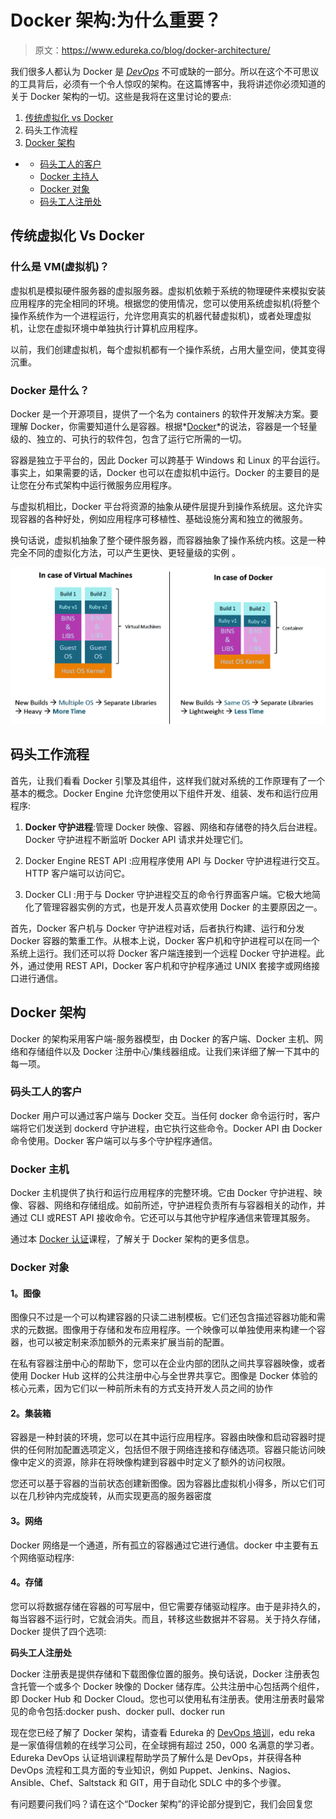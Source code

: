 # Docker 架构:为什么重要？

> 原文：<https://www.edureka.co/blog/docker-architecture/>

我们很多人都认为 Docker 是 [*DevOps*](https://www.edureka.co/devops-certification-training) 不可或缺的一部分。所以在这个不可思议的工具背后，必须有一个令人惊叹的架构。在这篇博客中，我将讲述你必须知道的关于 Docker 架构的一切。这些是我将在这里讨论的要点:

1.  [传统虚拟化 vs Docker](#traditional)
2.  码头工作流程
3.  [Docker 架构](#architecture)

*   *   [码头工人的客户](#client)
    *   [Docker 主持人](#host)
    *   [Docker 对象](#objects)
    *   [码头工人注册处](#registry)

## **传统虚拟化 Vs Docker**

### **什么是 VM(虚拟机)？**

虚拟机是模拟硬件服务器的虚拟服务器。虚拟机依赖于系统的物理硬件来模拟安装应用程序的完全相同的环境。根据您的使用情况，您可以使用系统虚拟机(将整个操作系统作为一个进程运行，允许您用真实的机器代替虚拟机)，或者处理虚拟机，让您在虚拟环境中单独执行计算机应用程序。

以前，我们创建虚拟机，每个虚拟机都有一个操作系统，占用大量空间，使其变得沉重。

### **Docker 是什么？**

Docker 是一个开源项目，提供了一个名为 containers 的软件开发解决方案。要理解 Docker，你需要知道什么是容器。根据*[Docker](https://www.docker.com/)*的说法，容器是一个轻量级的、独立的、可执行的软件包，包含了运行它所需的一切。

容器是独立于平台的，因此 Docker 可以跨基于 Windows 和 Linux 的平台运行。事实上，如果需要的话，Docker 也可以在虚拟机中运行。Docker 的主要目的是让您在分布式架构中运行微服务应用程序。

与虚拟机相比，Docker 平台将资源的抽象从硬件层提升到操作系统层。这允许实现容器的各种好处，例如应用程序可移植性、基础设施分离和独立的微服务。

换句话说，虚拟机抽象了整个硬件服务器，而容器抽象了操作系统内核。这是一种完全不同的虚拟化方法，可以产生更快、更轻量级的实例 。

![vm vs docker - docker architecture - edureka](img/1b40071ff6b2f0083baf02e235012e83.png)

## 码头工作流程

首先，让我们看看 Docker 引擎及其组件，这样我们就对系统的工作原理有了一个基本的概念。Docker Engine 允许您使用以下组件开发、组装、发布和运行应用程序:

1.  **Docker 守护进程**:管理 Docker 映像、容器、网络和存储卷的持久后台进程。Docker 守护进程不断监听 Docker API 请求并处理它们。

2.  Docker Engine REST API :应用程序使用 API 与 Docker 守护进程进行交互。HTTP 客户端可以访问它。

3.  Docker CLI :用于与 Docker 守护进程交互的命令行界面客户端。它极大地简化了管理容器实例的方式，也是开发人员喜欢使用 Docker 的主要原因之一。

首先，Docker 客户机与 Docker 守护进程对话，后者执行构建、运行和分发 Docker 容器的繁重工作。从根本上说，Docker 客户机和守护进程可以在同一个系统上运行。我们还可以将 Docker 客户端连接到一个远程 Docker 守护进程。此外，通过使用 REST API，Docker 客户机和守护程序通过 UNIX 套接字或网络接口进行通信。

## **Docker 架构**

Docker 的架构采用客户端-服务器模型，由 Docker 的客户端、Docker 主机、网络和存储组件以及 Docker 注册中心/集线器组成。让我们来详细了解一下其中的每一项。

### **码头工人的客户**

Docker 用户可以通过客户端与 Docker 交互。当任何 docker 命令运行时，客户端将它们发送到 dockerd 守护进程，由它执行这些命令。Docker API 由 Docker 命令使用。Docker 客户端可以与多个守护程序通信。

### **Docker 主机**

Docker 主机提供了执行和运行应用程序的完整环境。它由 Docker 守护进程、映像、容器、网络和存储组成。如前所述，守护进程负责所有与容器相关的动作，并通过 CLI 或REST API 接收命令。它还可以与其他守护程序通信来管理其服务。

通过本 [Docker 认证](https://www.edureka.co/docker-training)课程，了解关于 Docker 架构的更多信息。

### **Docker 对象**

#### **1。图像**

图像只不过是一个可以构建容器的只读二进制模板。它们还包含描述容器功能和需求的元数据。图像用于存储和发布应用程序。一个映像可以单独使用来构建一个容器，也可以被定制来添加额外的元素来扩展当前的配置。

在私有容器注册中心的帮助下，您可以在企业内部的团队之间共享容器映像，或者使用 Docker Hub 这样的公共注册中心与全世界共享它。图像是 Docker 体验的核心元素，因为它们以一种前所未有的方式支持开发人员之间的协作

#### **2。集装箱**

容器是一种封装的环境，您可以在其中运行应用程序。容器由映像和启动容器时提供的任何附加配置选项定义，包括但不限于网络连接和存储选项。容器只能访问映像中定义的资源，除非在将映像构建到容器中时定义了额外的访问权限。

您还可以基于容器的当前状态创建新图像。因为容器比虚拟机小得多，所以它们可以在几秒钟内完成旋转，从而实现更高的服务器密度

#### **3。网络**

Docker 网络是一个通道，所有孤立的容器通过它进行通信。docker 中主要有五个网络驱动程序:

#### **4。存储**

您可以将数据存储在容器的可写层中，但它需要存储驱动程序。由于是非持久的，每当容器不运行时，它就会消失。而且，转移这些数据并不容易。关于持久存储，Docker 提供了四个选项:

**码头工人注册处**

Docker 注册表是提供存储和下载图像位置的服务。换句话说，Docker 注册表包含托管一个或多个 Docker 映像的 Docker 储存库。公共注册中心包括两个组件，即 Docker Hub 和 Docker Cloud。您也可以使用私有注册表。使用注册表时最常见的命令包括:docker push、docker pull、docker run

现在您已经了解了 Docker 架构，请查看 Edureka 的 [DevOps 培训](https://www.edureka.co/devops-certification-training)，edu reka 是一家值得信赖的在线学习公司，在全球拥有超过 250，000 名满意的学习者。Edureka DevOps 认证培训课程帮助学员了解什么是 DevOps，并获得各种 DevOps 流程和工具方面的专业知识，例如 Puppet、Jenkins、Nagios、Ansible、Chef、Saltstack 和 GIT，用于自动化 SDLC 中的多个步骤。

有问题要问我们吗？请在这个“Docker 架构”的评论部分提到它，我们会回复您